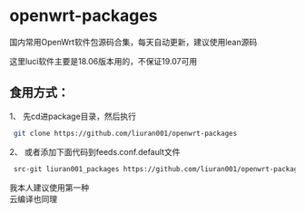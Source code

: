 # openwrt-packages
国内常用OpenWrt软件包源码合集，每天自动更新，建议使用lean源码


这里luci软件主要是18.06版本用的，不保证19.07可用


## 食用方式：
1、 先cd进package目录，然后执行  
```bash
 git clone https://github.com/liuran001/openwrt-packages
```
2、 或者添加下面代码到feeds.conf.default文件  
```bash
 src-git liuran001_packages https://github.com/liuran001/openwrt-packages
```
我本人建议使用第一种  
云编译也同理
